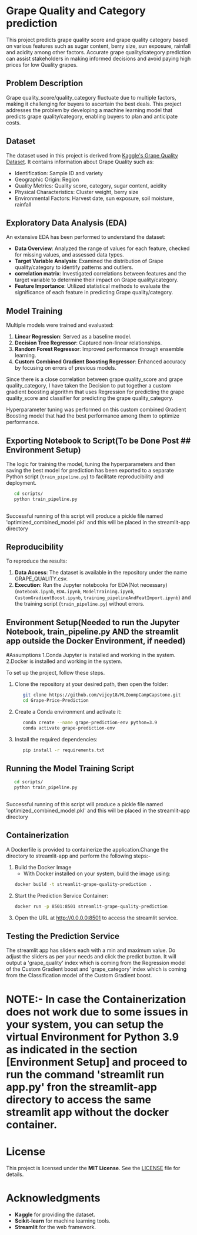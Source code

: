 # Grape Quality and Category prediction

This project predicts grape quality score and grape quality category  based on various features such as sugar content, berry size, sun exposure, rainfall and acidity among other factors. Accurate grape quality/category prediction can assist stakeholders in making informed decisions and avoid paying high prices for low Quality grapes.

## Problem Description

Grape quality_score/quality_category fluctuate due to multiple factors, making it challenging for buyers to ascertain the best deals. This project addresses the problem by developing a machine learning model that predicts grape quality/category, enabling buyers to plan and anticipate costs. 

## Dataset

The dataset used in this project is derived from [Kaggle's Grape Quality Dataset](https://www.kaggle.com/datasets/mrmars1010/grape-quality). It contains information about Grape Quality such as:

- Identification: Sample ID and variety
- Geographic Origin: Region
- Quality Metrics: Quality score, category, sugar content, acidity
- Physical Characteristics: Cluster weight, berry size
- Environmental Factors: Harvest date, sun exposure, soil moisture, rainfall

## Exploratory Data Analysis (EDA)

An extensive EDA has been performed to understand the dataset:

- **Data Overview**: Analyzed the range of values for each feature, checked for missing values, and assessed data types.
- **Target Variable Analysis**: Examined the distribution of Grape quality/category to identify patterns and outliers.
- **correlation matrix**: Investigated correlations between features and the target variable to determine their impact on Grape quality/category.
- **Feature Importance**: Utilized statistical methods to evaluate the significance of each feature in predicting Grape quality/category.

## Model Training

Multiple models were trained and evaluated:

1. **Linear Regression**: Served as a baseline model.
2. **Decision Tree Regressor**: Captured non-linear relationships.
3. **Random Forest Regressor**: Improved performance through ensemble learning.
4. **Custom Combined Gradient Boosting Regressor**: Enhanced accuracy by focusing on errors of previous models.

Since there is a close correlation between grape quality_score and grape quality_category, I have taken the Decision to put together a custom gradient boosting algorithm that uses Regression for predicting the grape quality_score and classifier for predicting the grape quality_category.

Hyperparameter tuning was performed on this custom combined Gradient Boosting model that had the best performance among them to optimize performance.

## Exporting Notebook to Script(To be Done Post ## Environment Setup)

The logic for training the model, tuning the hyperparameters and then saving the best model for prediction has been exported to a separate Python script (`train_pipeline.py`) to facilitate reproducibility and deployment. 

   ```bash
      cd scripts/
      python train_pipeline.py
      
   ```
Successful running of this script will produce a pickle file named 'optimized_combined_model.pkl' and this will be placed in the streamlit-app directory

## Reproducibility

To reproduce the results:

1. **Data Access**: The dataset is available in the repository under the name GRAPE_QUALITY.csv.
2. **Execution**: Run the Jupyter notebooks for EDA(Not necessary)  (`notebook.ipynb`, `EDA.ipynb`, `ModelTraining.ipynb`, `CustomGradientBoost.ipynb`, `training_pipelineAndFeatImport.ipynb`) and  the training script (`train_pipeline.py`) without errors.

## Environment Setup(Needed to run the Jupyter Notebook, train_pipeline.py AND the streamlit app outside the Docker Environment, if needed)

#Assumptions
1.Conda Jupyter is installed and working in the system.
2.Docker is installed and working in the system.

To set up the project, follow these steps.

1. Clone the repository at your desired path, then open the folder:
   ```bash
      git clone https://github.com/vijey18/MLZoompCampCapstone.git
      cd Grape-Price-Prediction
   ```
2. Create a Conda environment and activate it:
   ```bash
      conda create --name grape-prediction-env python=3.9
      conda activate grape-prediction-env
   ```
3. Install the required dependencies:
   ```bash
      pip install -r requirements.txt
   ```

## Running the Model Training Script
   ```bash
      cd scripts/
      python train_pipeline.py
      
   ```
Successful running of this script will produce a pickle file named 'optimized_combined_model.pkl' and this will be placed in the streamlit-app directory
   
## Containerization

A Dockerfile is provided to containerize the application.Change the directory to streamlit-app and perform the following steps:-

1. Build the Docker Image
   - With Docker installed on your system, build the image using:
   ```bash
   docker build -t streamlit-grape-quality-prediction .
   ```
2. Start the Prediction Service Container: 
   ```bash
   docker run -p 8501:8501 streamlit-grape-quality-prediction
   ```
3. Open the URL at http://0.0.0.0:8501 to access the streamlit service.

## Testing the Prediction Service

The streamlit app has sliders each with a min and maximum value. Do adjust the sliders as per your needs and click the predict button.
It will output a 'grape_quality' index which is coming from the Regression model of the Custom Gradient boost and 'grape_category' index
which is coming from the Classification model of the Custom Gradient boost.

# NOTE:- In case the Containerization does not work due to some issues in your system, you can setup the virtual Environment for Python 3.9 as indicated in the section [Environment Setup] and proceed to run the command 'streamlit run app.py' fron the streamlit-app directory to access the same streamlit app without the docker container.

# License
This project is licensed under the **MIT License**. See the [LICENSE](LICENSE) file for details.

# Acknowledgments
- **Kaggle** for providing the dataset.  
- **Scikit-learn** for machine learning tools.  
- **Streamlit** for the web framework.    

